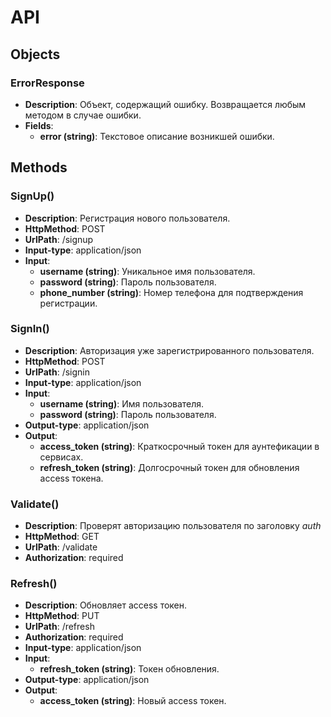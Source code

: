 # API
## Objects
### ErrorResponse
* **Description**: Объект, содержащий ошибку. Возвращается любым методом в случае ошибки.
* **Fields**:
  * **error (string)**: Текстовое описание возникшей ошибки.

## Methods
### SignUp()
* **Description**: Регистрация нового пользователя.
* **HttpMethod**: POST
* **UrlPath**: /signup
* **Input-type**: application/json
* **Input**:
  * **username (string)**: Уникальное имя пользователя.
  * **password (string)**: Пароль пользователя.
  * **phone_number (string)**: Номер телефона для подтверждения регистрации.

### SignIn()
* **Description**: Авторизация уже зарегистрированного пользователя.
* **HttpMethod**: POST
* **UrlPath**: /signin
* **Input-type**: application/json
* **Input**:
  * **username (string)**: Имя пользователя.
  * **password (string)**: Пароль пользователя.
* **Output-type**: application/json
* **Output**:
  * **access_token (string)**: Краткосрочный токен для аунтефикации в сервисах.
  * **refresh_token (string)**: Долгосрочный токен для обновления access токена.

### Validate()
* **Description**: Проверят авторизацию пользователя по заголовку *auth*
* **HttpMethod**: GET
* **UrlPath**: /validate
* **Authorization**: required

### Refresh()
* **Description**: Обновляет access токен.
* **HttpMethod**: PUT
* **UrlPath**: /refresh
* **Authorization**: required
* **Input-type**: application/json
* **Input**:
  * **refresh_token (string)**: Токен обновления.
* **Output-type**: application/json
* **Output**:
  * **access_token (string)**: Новый access токен.

